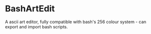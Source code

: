 # BashArtEdit
A ascii art editor, fully compatible with bash's 256 colour system - can export and import bash scripts.
